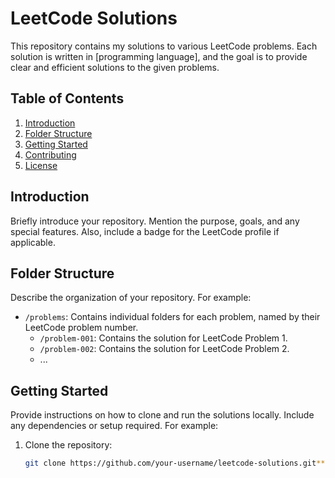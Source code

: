 # LeetCode Solutions

This repository contains my solutions to various LeetCode problems. Each solution is written in [programming language], and the goal is to provide clear and efficient solutions to the given problems.

## Table of Contents

1. [Introduction](#introduction)
2. [Folder Structure](#folder-structure)
3. [Getting Started](#getting-started)
4. [Contributing](#contributing)
5. [License](#license)

## Introduction

Briefly introduce your repository. Mention the purpose, goals, and any special features. Also, include a badge for the LeetCode profile if applicable.

## Folder Structure

Describe the organization of your repository. For example:

- `/problems`: Contains individual folders for each problem, named by their LeetCode problem number.
  - `/problem-001`: Contains the solution for LeetCode Problem 1.
  - `/problem-002`: Contains the solution for LeetCode Problem 2.
  - ...

## Getting Started

Provide instructions on how to clone and run the solutions locally. Include any dependencies or setup required. For example:

1. Clone the repository:
   ```bash
   git clone https://github.com/your-username/leetcode-solutions.git**
